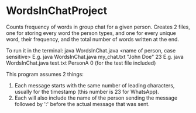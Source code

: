 # WordsInChatProject
 Counts frequency of words in group chat for a given person. 
 Creates 2 files, one for storing every word the person types, and one for every unique word, their frequency, and the total number of words written at the end.
 
 
 To run it in the terminal: 
 java WordsInChat.java <chat file name.txt> <name of person, case sensitive> <number of leading characters> 
 E.g. java WordsInChat.java my_chat.txt "John Doe" 23 
 E.g. java WordsInChat.java test.txt PersonA 0 (for the test file included)
 
 
 This program assumes 2 things:
   1. Each message starts with the same number of leading characters, usually for the timestamp (this number is 23 for WhatsApp).
   2. Each will also include the name of the person sending the message followed by ':' before the actual message that was sent.
 
